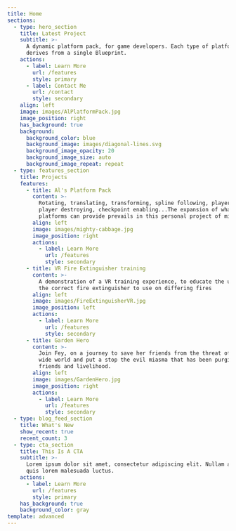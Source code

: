 ```yaml
---
title: Home
sections:
  - type: hero_section
    title: Latest Project
    subtitle: >-
      A dynamic platform pack, for game developers. Each type of platform
      derives from a single Blueprint.
    actions:
      - label: Learn More
        url: /features
        style: primary
      - label: Contact Me
        url: /contact
        style: secondary
    align: left
    image: images/AlPlatformPack.jpg
    image_position: right
    has_background: true
    background:
      background_color: blue
      background_image: images/diagonal-lines.svg
      background_image_opacity: 20
      background_image_size: auto
      background_image_repeat: repeat
  - type: features_section
    title: Projects
    features:
      - title: Al's Platform Pack
        content: >-
          Rotating, translating, transforming, spline following, player launch,
          player destroying, checkpoint enabling...The expansion of what my
          platforms can provide prevails in this personal project of mine.
        align: left
        image: images/mighty-cabbage.jpg
        image_position: right
        actions:
          - label: Learn More
            url: /features
            style: secondary
      - title: VR Fire Extinguisher training
        content: >-
          A demonstration of a VR training experience, to educate the user on
          the correct fire extinguisher to use on differing fires
        align: left
        image: images/FireExtinguisherVR.jpg
        image_position: left
        actions:
          - label: Learn More
            url: /features
            style: secondary
      - title: Garden Hero
        content: >-
          Join Fey, on a journey to save her friends from the threat of the big,
          wide world and put a stop the evil miasma that has been purging her
          friends and livelihood.
        align: left
        image: images/GardenHero.jpg
        image_position: right
        actions:
          - label: Learn More
            url: /features
            style: secondary
  - type: blog_feed_section
    title: What's New
    show_recent: true
    recent_count: 3
  - type: cta_section
    title: This Is A CTA
    subtitle: >-
      Lorem ipsum dolor sit amet, consectetur adipiscing elit. Nullam a metus
      quis lorem malesuada luctus.
    actions:
      - label: Learn More
        url: /features
        style: primary
    has_background: true
    background_color: gray
template: advanced
---
```

